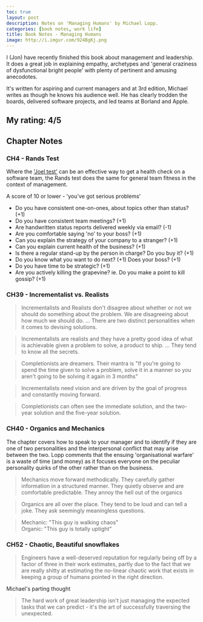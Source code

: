 ```yaml
---
toc: true
layout: post
description: Notes on 'Managing Humans' by Michael Lopp.
categories: [book notes, work life]
title: Book Notes - Managing Humans
image: http://i.imgur.com/924BgKj.png
---
```


I (Jon) have recently finished this book about management and leadership. It does a great job in explaining empathy, archetypes and 'general craziness of dysfunctional bright people' with plenty of pertinent and amusing anecodotes.

It's written for aspiring and current managers and at 3rd edition, Michael writes as though he knows his audience well. He has clearly trodden the boards, delivered software projects, and led teams at Borland and Apple.

My rating: 4/5
---
## Chapter Notes

### CH4 - Rands Test 

Where the ['Joel test'](https://www.joelonsoftware.com/2000/08/09/the-joel-test-12-steps-to-better-code/) can be an effective way to get a health check on a software team, the Rands test does the same for general team fitness in the context of management.

A score of 10 or lower - 'you've got serious problems'

* Do you have consistent one-on-ones, about topics other than status? (+1)
* Do you have consistent team meetings? (+1)
* Are handwritten status reports delivered weekly via email? (-1)
* Are you comfortable saying 'no' to your boss? (+1)
* Can you explain the strategy of your company to a stranger? (+1)
* Can you explain current health of the business? (+1)
* Is there a regular stand-up by the person in charge? Do you buy it? (+1)
* Do you know what you want to do next? (+1) Does your boss? (+1)
* Do you have time to be strategic? (+1)
* Are you actively killing the grapevine? ie. Do you make a point to kill gossip? (+1)

### CH39 - Incrementalist vs. Realists

> Incrementalists and Realists don't disagree about whether or not we should do something about the problem. We are disagreeing about how much we should do. ... There are two distinct personalities when it comes to devising solutions.

> Incrementalists are realists and they have a pretty good idea of what is achievable given a problem to solve, a product to ship. ... They tend to know all the secrets.

> Completionists are dreamers. Their mantra is "If you're going to spend the time given to solve a problem, solve it in a manner so you aren't going to be solving it again in 3 months"

> Incrementalists need vision and are driven by the goal of progress and constantly moving forward.

> Completionists can often see the immediate solution, and the two-year solution and the five-year solution.


### CH40 - Organics and Mechanics

The chapter covers how to speak to your manager and to identify if they are one of two personalities and the interpersonal conflict that may arise between the two. Lopp comments that the ensuing 'organisational warfare' is a waste of time (and money) as it focuses everyone on the peculiar personality quirks of the other rather than on the business.

> Mechanics move forward methodically. They carefully gather information in a structured manner. They quietly observe and are comfortable predictable. They annoy the hell out of the organics

> Organics are all over the place. They tend to be loud and can tell a joke. They ask seemingly meaningless questions.

> Mechanic: "This guy is walking chaos"<br>Organic: "This guy is totally uptight"

### CH52 - Chaotic, Beautiful snowflakes

> Engineers have a well-deserved reputation for regularly being off by a factor of three in their work estimates, partly due to the fact that we are really shitty at estimating the no-linear chaotic work that exists in keeping a group of humans pointed in the right direction.

Michael's parting thought

> The hard work of great leadership isn't just managing the expected tasks that we can predict - it's the art of successfully traversing the unexpected.





